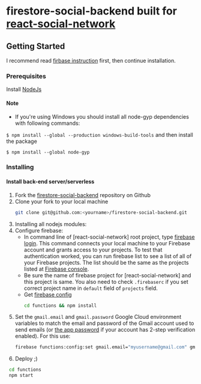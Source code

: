 # firestore-social-backend built for [react-social-network](https://github.com/Qolzam/react-social-network)

## Getting Started

I recommend read [firbase instruction](https://firebase.google.com/docs/functions/get-started) first, then continue installation.

### Prerequisites

 Install [NodeJs](https://nodejs.org/en/)
 
#### Note

 - If you're using Windows you should install all node-gyp dependencies with following commands:

`$ npm install --global --production windows-build-tools`
and then install the package

`$ npm install --global node-gyp`


### Installing
 
#### Install back-end server/serverless

 1. Fork the [firestore-social-backend](https://github.com/Qolzam/firestore-social-backend) repository on Github
 1. Clone your fork to your local machine 
    ```bash
    git clone git@github.com:<yourname>/firestore-social-backend.git
    ```
 1. Installing all nodejs modules:
 1. Configure firebase:
    - In command line of [react-social-network] root project, type [firebase login](https://firebase.google.com/docs/cli/). This command connects your local machine to your Firebase account and grants access to your projects. To test that authentication worked, you can run firebase list to see a list of all of your Firebase projects. The list should be the same as the projects listed at [Firebase console](https://console.firebase.google.com).
    - Be sure the name of firebase project for [react-social-network] and this project is same. You also need to check `.firebaserc` if you set correct project name in `default` field of `projects` field.
    - Get [firebase config](https://firebase.google.com/docs/web/setup)
      ```bash
      cd functions && npm install
      ```
 1. Set the `gmail.email` and `gmail.password` Google Cloud environment variables to match the email and password of the Gmail account used to send emails (or [the app password](https://support.google.com/accounts/answer/185833?hl=en) if your account has 2-step verification enabled). For this use:
    ```bash
    firebase functions:config:set gmail.email="myusername@gmail.com" gmail.password="secretpassword"
    ```
 1. Deploy ;)
   ```bash
    cd functions
    npm start
   ```






